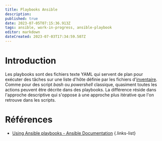 ```yaml
---
title: Playbooks Ansible
description: 
published: true
date: 2023-07-05T07:15:36.913Z
tags: ansible, work-in-progress, ansible-playbook
editor: markdown
dateCreated: 2023-07-03T17:34:59.507Z
---
```


# Introduction
Les playbooks sont des fichiers texte YAML qui servent de plan pour exécuter des tâches sur une liste d'hôte définie par les fichiers d'[inventaire](/ansible/inventory). Comme pour des script *bash* ou *powershell* classique, quasiment toutes les actions peuvent être décrite dans des playbooks. La différence réside dans l'approche descriptive qui s'oppose à une approche plus itérative que l'on retrouve dans les scripts.

# Références
- [Using Ansible playbooks - Ansible Documentation](https://docs.ansible.com/ansible/latest/playbook_guide/index.html)
{.links-list}
